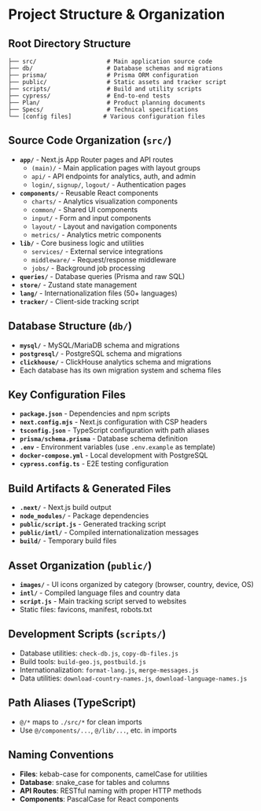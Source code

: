 # Project Structure & Organization

## Root Directory Structure
```
├── src/                    # Main application source code
├── db/                     # Database schemas and migrations
├── prisma/                 # Prisma ORM configuration
├── public/                 # Static assets and tracker script
├── scripts/                # Build and utility scripts
├── cypress/                # End-to-end tests
├── Plan/                   # Product planning documents
├── Specs/                  # Technical specifications
└── [config files]         # Various configuration files
```

## Source Code Organization (`src/`)
- **`app/`** - Next.js App Router pages and API routes
  - `(main)/` - Main application pages with layout groups
  - `api/` - API endpoints for analytics, auth, and admin
  - `login/`, `signup/`, `logout/` - Authentication pages
- **`components/`** - Reusable React components
  - `charts/` - Analytics visualization components
  - `common/` - Shared UI components
  - `input/` - Form and input components
  - `layout/` - Layout and navigation components
  - `metrics/` - Analytics metric components
- **`lib/`** - Core business logic and utilities
  - `services/` - External service integrations
  - `middleware/` - Request/response middleware
  - `jobs/` - Background job processing
- **`queries/`** - Database queries (Prisma and raw SQL)
- **`store/`** - Zustand state management
- **`lang/`** - Internationalization files (50+ languages)
- **`tracker/`** - Client-side tracking script

## Database Structure (`db/`)
- **`mysql/`** - MySQL/MariaDB schema and migrations
- **`postgresql/`** - PostgreSQL schema and migrations  
- **`clickhouse/`** - ClickHouse analytics schema and migrations
- Each database has its own migration system and schema files

## Key Configuration Files
- **`package.json`** - Dependencies and npm scripts
- **`next.config.mjs`** - Next.js configuration with CSP headers
- **`tsconfig.json`** - TypeScript configuration with path aliases
- **`prisma/schema.prisma`** - Database schema definition
- **`.env`** - Environment variables (use `.env.example` as template)
- **`docker-compose.yml`** - Local development with PostgreSQL
- **`cypress.config.ts`** - E2E testing configuration

## Build Artifacts & Generated Files
- **`.next/`** - Next.js build output
- **`node_modules/`** - Package dependencies
- **`public/script.js`** - Generated tracking script
- **`public/intl/`** - Compiled internationalization messages
- **`build/`** - Temporary build files

## Asset Organization (`public/`)
- **`images/`** - UI icons organized by category (browser, country, device, OS)
- **`intl/`** - Compiled language files and country data
- **`script.js`** - Main tracking script served to websites
- Static files: favicons, manifest, robots.txt

## Development Scripts (`scripts/`)
- Database utilities: `check-db.js`, `copy-db-files.js`
- Build tools: `build-geo.js`, `postbuild.js`
- Internationalization: `format-lang.js`, `merge-messages.js`
- Data utilities: `download-country-names.js`, `download-language-names.js`

## Path Aliases (TypeScript)
- `@/*` maps to `./src/*` for clean imports
- Use `@/components/...`, `@/lib/...`, etc. in imports

## Naming Conventions
- **Files**: kebab-case for components, camelCase for utilities
- **Database**: snake_case for tables and columns
- **API Routes**: RESTful naming with proper HTTP methods
- **Components**: PascalCase for React components